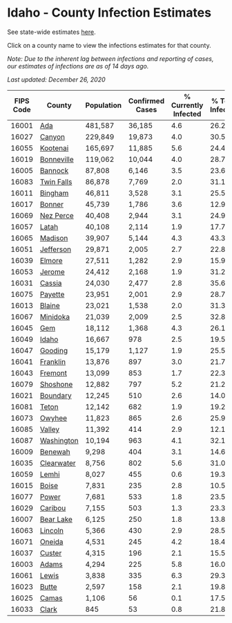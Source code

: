 # Idaho - County Infection Estimates

See state-wide estimates [here](/infections/us-id).

Click on a county name to view the infections estimates for that county.

*Note: Due to the inherent lag between infections and reporting of cases, our estimates of infections are as of 14 days ago.*

*Last updated: December 26, 2020*

|   FIPS Code |                   County |   Population |   Confirmed Cases |   % Currently Infected |   % Total Infected |
|-------------|--------------------------|--------------|-------------------|------------------------|--------------------|
|       16001 |               [Ada](ada) |      481,587 |            36,185 |                    4.6 |               26.2 |
|       16027 |         [Canyon](canyon) |      229,849 |            19,873 |                    4.0 |               30.5 |
|       16055 |     [Kootenai](kootenai) |      165,697 |            11,885 |                    5.6 |               24.4 |
|       16019 | [Bonneville](bonneville) |      119,062 |            10,044 |                    4.0 |               28.7 |
|       16005 |       [Bannock](bannock) |       87,808 |             6,146 |                    3.5 |               23.6 |
|       16083 | [Twin Falls](twin-falls) |       86,878 |             7,769 |                    2.0 |               31.1 |
|       16011 |       [Bingham](bingham) |       46,811 |             3,528 |                    3.1 |               25.5 |
|       16017 |         [Bonner](bonner) |       45,739 |             1,786 |                    3.6 |               12.9 |
|       16069 |   [Nez Perce](nez-perce) |       40,408 |             2,944 |                    3.1 |               24.9 |
|       16057 |           [Latah](latah) |       40,108 |             2,114 |                    1.9 |               17.7 |
|       16065 |       [Madison](madison) |       39,907 |             5,144 |                    4.3 |               43.3 |
|       16051 |   [Jefferson](jefferson) |       29,871 |             2,005 |                    2.7 |               22.8 |
|       16039 |         [Elmore](elmore) |       27,511 |             1,282 |                    2.9 |               15.9 |
|       16053 |         [Jerome](jerome) |       24,412 |             2,168 |                    1.9 |               31.2 |
|       16031 |         [Cassia](cassia) |       24,030 |             2,477 |                    2.8 |               35.6 |
|       16075 |       [Payette](payette) |       23,951 |             2,001 |                    2.9 |               28.7 |
|       16013 |         [Blaine](blaine) |       23,021 |             1,538 |                    2.0 |               31.3 |
|       16067 |     [Minidoka](minidoka) |       21,039 |             2,009 |                    2.5 |               32.8 |
|       16045 |               [Gem](gem) |       18,112 |             1,368 |                    4.3 |               26.1 |
|       16049 |           [Idaho](idaho) |       16,667 |               978 |                    2.5 |               19.5 |
|       16047 |       [Gooding](gooding) |       15,179 |             1,127 |                    1.9 |               25.5 |
|       16041 |     [Franklin](franklin) |       13,876 |               897 |                    3.0 |               21.7 |
|       16043 |       [Fremont](fremont) |       13,099 |               853 |                    1.7 |               22.3 |
|       16079 |     [Shoshone](shoshone) |       12,882 |               797 |                    5.2 |               21.2 |
|       16021 |     [Boundary](boundary) |       12,245 |               510 |                    2.6 |               14.0 |
|       16081 |           [Teton](teton) |       12,142 |               682 |                    1.9 |               19.2 |
|       16073 |         [Owyhee](owyhee) |       11,823 |               865 |                    2.6 |               25.9 |
|       16085 |         [Valley](valley) |       11,392 |               414 |                    2.9 |               12.1 |
|       16087 | [Washington](washington) |       10,194 |               963 |                    4.1 |               32.1 |
|       16009 |       [Benewah](benewah) |        9,298 |               404 |                    3.1 |               14.6 |
|       16035 | [Clearwater](clearwater) |        8,756 |               802 |                    5.6 |               31.0 |
|       16059 |           [Lemhi](lemhi) |        8,027 |               455 |                    0.6 |               19.3 |
|       16015 |           [Boise](boise) |        7,831 |               235 |                    2.8 |               10.5 |
|       16077 |           [Power](power) |        7,681 |               533 |                    1.8 |               23.5 |
|       16029 |       [Caribou](caribou) |        7,155 |               503 |                    1.3 |               23.3 |
|       16007 |   [Bear Lake](bear-lake) |        6,125 |               250 |                    1.8 |               13.8 |
|       16063 |       [Lincoln](lincoln) |        5,366 |               430 |                    2.9 |               28.5 |
|       16071 |         [Oneida](oneida) |        4,531 |               245 |                    4.2 |               18.4 |
|       16037 |         [Custer](custer) |        4,315 |               196 |                    2.1 |               15.5 |
|       16003 |           [Adams](adams) |        4,294 |               225 |                    5.8 |               16.0 |
|       16061 |           [Lewis](lewis) |        3,838 |               335 |                    6.3 |               29.3 |
|       16023 |           [Butte](butte) |        2,597 |               158 |                    2.1 |               19.8 |
|       16025 |           [Camas](camas) |        1,106 |                56 |                    0.1 |               17.5 |
|       16033 |           [Clark](clark) |          845 |                53 |                    0.8 |               21.8 |